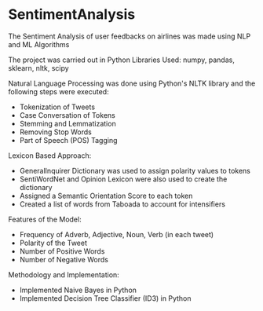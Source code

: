 # SentimentAnalysis

The Sentiment Analysis of user feedbacks on airlines was made using NLP and ML Algorithms

The project was carried out in Python
Libraries Used: numpy, pandas, sklearn, nltk, scipy 

Natural Language Processing was done using Python's NLTK library and the following steps were executed:
- Tokenization of Tweets
- Case Conversation of Tokens
- Stemming and Lemmatization
- Removing Stop Words
- Part of Speech (POS) Tagging

Lexicon Based Approach:
- GeneralInquirer Dictionary was used to assign polarity values to tokens
- SentiWordNet and Opinion Lexicon were also used to create the dictionary
- Assigned a Semantic Orientation Score to each token
- Created a list of words from Taboada to account for intensifiers

Features of the Model:
- Frequency of Adverb, Adjective, Noun, Verb (in each tweet)
- Polarity of the Tweet
- Number of Positive Words
- Number of Negative Words 

Methodology and Implementation:
- Implemented Naive Bayes in Python 
- Implemented Decision Tree Classifier (ID3) in Python
